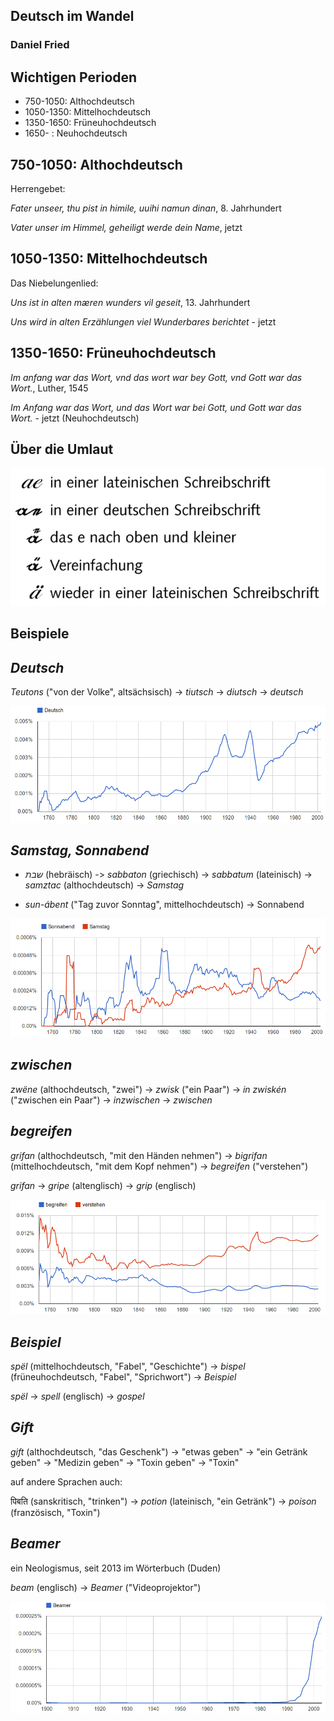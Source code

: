 ## Deutsch im Wandel

### Daniel Fried

## Wichtigen Perioden
- 750-1050: Althochdeutsch
- 1050-1350: Mittelhochdeutsch
- 1350-1650: Früneuhochdeutsch
- 1650- : Neuhochdeutsch

## 750-1050: Althochdeutsch

Herrengebet: 

*Fater unseer, thu pist in himile, uuihi namun dinan*, 8. Jahrhundert

*Vater unser im Himmel, geheiligt werde dein Name*, jetzt

## 1050-1350: Mittelhochdeutsch

Das Niebelungenlied:

*Uns ist in alten mæren wunders vil geseit*, 13. Jahrhundert

*Uns wird in alten Erzählungen viel Wunderbares berichtet* - jetzt

## 1350-1650: Früneuhochdeutsch

*Im anfang war das Wort, vnd das wort war bey Gott, vnd Gott war das Wort.*, Luther, 1545

*Im Anfang war das Wort, und das Wort war bei Gott, und Gott war das Wort.* - jetzt (Neuhochdeutsch)

## Über die Umlaut

![](umlaut.png)

## Beispiele

## *Deutsch*

*Teutons* ("von der Volke", altsächsisch) -> *tiutsch* -> *diutsch* -> *deutsch*

![](deutsch.png)

## *Samstag, Sonnabend*

- *שבת* (hebräisch) -> *sabbaton* (griechisch) -> *sabbatum* (lateinisch) -> *samztac* (althochdeutsch) -> *Samstag*

- *sun-ábent* ("Tag zuvor Sonntag", mittelhochdeutsch) -> Sonnabend

![](samstag.png)

## *zwischen*

*zwëne* (althochdeutsch, "zwei") -> *zwisk* ("ein Paar") -> *in zwiskén* ("zwischen ein Paar") -> *inzwischen* ->  *zwischen*

## *begreifen*

*grifan* (althochdeutsch, "mit den Händen nehmen") -> *bigrifan* (mittelhochdeutsch, "mit dem Kopf nehmen") -> *begreifen* ("verstehen")

*grifan* -> *gripe* (altenglisch) -> *grip* (englisch)

![](begreifen.png)

## *Beispiel*

*spël* (mittelhochdeutsch, "Fabel", "Geschichte") -> *bispel* (früneuhochdeutsch, "Fabel", "Sprichwort")  -> *Beispiel*

*spël* -> *spell* (englisch)  -> *gospel*

## *Gift*

*gift* (althochdeutsch, "das Geschenk") -> "etwas geben" -> "ein Getränk geben" -> "Medizin geben" -> "Toxin geben" -> "Toxin"

auf andere Sprachen auch:

पिबति (sanskritisch, "trinken") -> *potion* (lateinisch, "ein Getränk") -> *poison* (französisch, "Toxin")


## *Beamer*

ein Neologismus, seit 2013 im Wörterbuch (Duden)

*beam* (englisch) -> *Beamer* ("Videoprojektor")

![](beamer.png)
